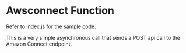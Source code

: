 # Awsconnect Function

Refer to index.js for the sample code. 

This is a very simple asynchronous call that sends a POST api call to the Amazon Connect endpoint.